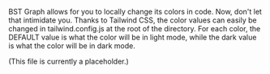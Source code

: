BST Graph allows for you to locally change its colors in  code. Now, don't let that intimidate you. Thanks to Tailwind CSS, the color values can easily be changed in tailwind.config.js at the root of the directory. For each color, the DEFAULT value is what the color will be in light mode, while the dark value is what the color will be in dark mode.

(This file is currently a placeholder.)